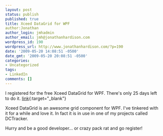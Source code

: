 ```yaml
---
layout: post
status: publish
published: true
title: Xceed DataGrid for WPF
author:Jonathan
author_login: jmhadmin
author_email: jmh@jonathanhardison.com
wordpress_id: 190
wordpress_url: http://www.jonathanhardison.com/?p=190
date: '2009-05-20 14:08:51 -0500'
date_gmt: '2009-05-20 20:08:51 -0500'
categories:
- Uncategorized
tags:
- LinkedIn
comments: []
---
```

I registered for the free Xceed DataGrid for WPF. There's only 25 days left to do it. [link](http://xceed.com/freegrid">http://xceed.com/freegrid){:target="_blank"}

Xceed DataGrid is an awesome grid component for WPF. I've tinkered with it for a while and love it. In fact it is in use in one of my projects called DCTracker.

Hurry and be a good developer... or crazy pack rat and go register!
